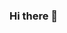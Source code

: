 ### Hi there 👋

<!--
**alperenylmz/alperenylmz** is a ✨ _special_ ✨ repository because its `README.md` (this file) appears on your GitHub profile.

Here are some ideas to get you started:

- 🔭 I’m currently working on mobile development
- 🌱 I’m currently learning React Native
- 📫 How to reach me: linkedin.com/in/alperen-y%C4%B1lmaz-7b47671bb/
-->
